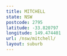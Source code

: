 ```yaml
---
title: MITCHELL
state: NSW
postcode: 2795
latitude: -33.820797
longitude: 149.474401
url: /nsw/mitchell/
layout: suburb
---
```

